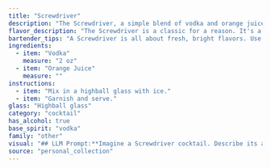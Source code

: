 ```yaml
---
title: "Screwdriver"
description: "The Screwdriver, a simple blend of vodka and orange juice, belongs to the Highball family, characterized by their tall, mixed-drink format.  Its origin is debated, but most agree it emerged in the mid-20th century, possibly among American oil workers in the Middle East. "
flavor_description: "The Screwdriver is a classic for a reason. It's a refreshing blend of crisp, clean vodka and bright, citrusy orange juice. The result is a smooth, easy-drinking cocktail with a light sweetness and a subtle tang. The vodka's neutrality allows the orange juice to shine, creating a vibrant and invigorating flavor profile that's perfect for any occasion. "
bartender_tips: "A Screwdriver is all about fresh, bright flavors. Use high-quality vodka and freshly squeezed orange juice. Chill both ingredients beforehand for a crisp, refreshing drink.  Don't over-shake, as this will dilute the flavors. Garnish with an orange slice or a twist. Remember, less is more! "
ingredients:
  - item: "Vodka"
    measure: "2 oz"
  - item: "Orange Juice"
    measure: ""
instructions:
  - item: "Mix in a highball glass with ice."
  - item: "Garnish and serve."
glass: "Highball glass"
category: "cocktail"
has_alcohol: true
base_spirit: "vodka"
family: "other"
visual: "## LLM Prompt:**Imagine a Screwdriver cocktail. Describe its appearance in detail. Consider:*** **Color:** Is it a bright orange, a more muted shade, or perhaps slightly cloudy? * **Clarity:** Is it crystal clear, slightly hazy, or does it have any visible particles?* **Texture:** Is it smooth and silky, or does it have a noticeable pulp from the orange juice?* **Garnish:** Is there a simple orange slice, a wedge, or perhaps a more elaborate twist?* **Glass:** Is it served in a tall glass, a rocks glass, or something else entirely?* **Overall Impression:** Does it look refreshing and light, or perhaps more substantial?**Bonus:** Can you provide any additional details that would help a person visualize the drink? For example, how does the light play on the surface? Are there any bubbles or ice visible? "
source: "personal_collection"
---
```


